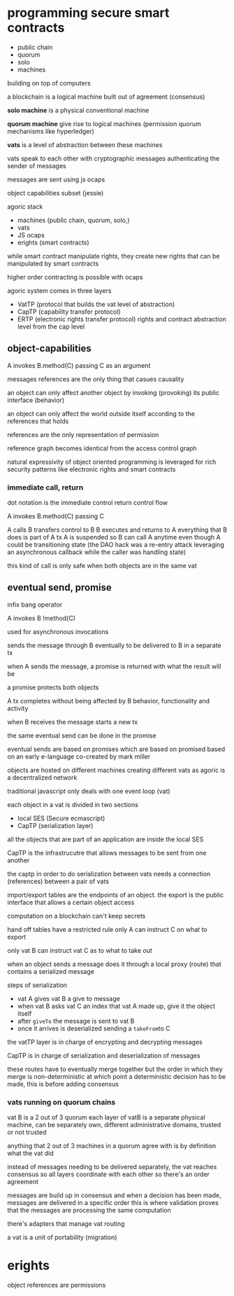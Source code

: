 # programming secure smart contracts

- public chain
- quorum
- solo
- machines

building on top of computers

a blockchain is a logical machine built out of agreement (consensus)

**solo machine** is a physical conventional machine

**quorum machine** give rise to logical machines (permission quorum mechanisms like hyperledger)

**vats** is a level of abstraction between these machines

vats speak to each other with cryptographic messages authenticating the sender of messages

messages are sent using js ocaps

object capabilities subset (jessie)

agoric stack
- machines (public chain, quorum, solo,)
- vats
- JS ocaps
- erights (smart contracts)

while smart contract manipulate rights, they create new rights that can be manipulated by smart contracts

higher order contracting is possible with ocaps

agoric system comes in three layers
- VatTP (protocol that builds the vat level of abstraction)
- CapTP (capability transfer protocol)
- ERTP (electronic rights transfer protocol) rights and contract abstraction level from the cap level

## object-capabilities

A invokes B.method(C) passing C as an argument

messages references are the only thing that casues causality

an object can only affect another object by invoking (provoking) its public interface (behavior)

an object can only affect the world outside itself according to the references that holds

references are the only representation of permission

reference graph becomes identical from the access control graph

natural expressivity of object oriented programming is leveraged for rich security patterns like electronic rights and smart contracts

### immediate call, return

dot notation is the immediate control return control flow 

A invokes B.method(C) passing C

A calls B
transfers control to B
B executes and returns to A
everything that B does is part of A tx
A is suspended so B can call A anytime even though A could be transitioning state (the DAO hack was a re-entry attack leveraging an asynchronous callback while the caller was handling state)

this kind of call is only safe when both objects are in the same vat

## eventual send, promise

infix bang operator

A invokes B !method(C)

used for asynchronous invocations

sends the message through B eventually to be delivered to B in a separate tx

when A sends the message, a promise is returned with what the result will be

a promise protects both objects

A tx completes without being affected by B behavior, functionality and activity

when B receives the message starts a new tx

the same eventual send can be done in the promise

eventual sends are based on promises which are based on promised based on an early e-language co-created by mark miller

objects are hosted on different machines creating different vats as agoric is a decentralized network

traditional javascript only deals with one event loop (vat)

each object in a vat is divided in two sections
- local SES (Secure ecmascript)
- CapTP (serialization layer)

all the objects that are part of an application are inside the local SES

CapTP is the infrastrucutre that allows messages to be sent from one another

the captp in order to do serialization between vats needs a connection (references) between a pair of vats

import/export tables are the endpoints of an object. the export is the public interface that allows a certain object access 

computation on a blockchain can't keep secrets

hand off tables have a restricted rule only A can instruct C on what to export

only vat B can instruct vat C as to what to take out

when an object sends a message does it through a local proxy (route) that contains a serialized message

steps of serialization
- vat A gives vat B a give to message
- when vat B asks vat C an index that vat A made up, give it the object itself
- after `giveTo` the message is sent to vat B
- once it arrives is deserialized sending a `takeFrom`to C

the vatTP layer is in charge of encrypting and decrypting messages

CapTP is in charge of serialization and deserialization of messages

these routes have to eventually merge together but the order in which they merge is non-deterministic at which point a deterministic decision has to be made, this is before adding consensus 

### vats running on quorum chains

vat B is a 2 out of 3 quorum each layer of vatB is a separate physical machine, can be separately own, different administrative domains, trusted or not trusted

anything that 2 out of 3 machines in a quorum agree with is by definition what the vat did

instead of messages needing to be delivered separately, the vat reaches consensus so all layers coordinate with each other so there's an order agreement

messages are build up in consensus and when a decision has been made, messages are delivered in a specific order this is where validation proves that the messages are processing the same computation

there's adapters that manage vat routing

a vat is a unit of portability (migration)

# erights

object references are permissions



